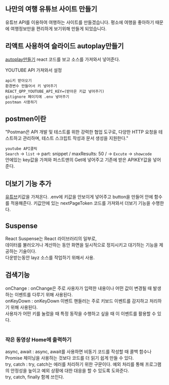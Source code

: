 ## 나만의 여행 유튜브 사이트 만들기
유튜브 API를 이용하여 여행하는 사이트를 만들겠습니다.
평소에 여행을 좋아하기 때문에 여행정보만을 편리하게 보기위해 만들게 되었습니다.

## 리액트 사용하여 슬라이드 autoplay만들기
[autoplay만들기](https://swiperjs.com/demos#autoplay)
react 코드를 보고 소스를 가져와서 넣어준다.


YOUTUBE API 가져와서 설정   
   
`api키 받아오기`   
`환경변수 만들어서 키 넣어주기`   
`REACT_QPP_YOUTUBE_API_KEY=(받아온 키값 넣어주기)`   
`gitignore 페이지에 .env 넣어주기`   
`postman 사용하기`   
   
## postmen이란   
"Postman은 API 개발 및 테스트를 위한 강력한 협업 도구로, 다양한 HTTP 요청을 테스트하고 관리하며, 테스트 스크립트 작성과 문서 생성을 지원한다."   
   
`youtube API클릭`   
`Search` -> `list` -> part: snippet / maxResults: 50 / -> `Excute` -> `showcode`   
안에있는 key값을 가져와 퍼스트맨의 Get에 넣어주고 기존에 받은 APIKEY값을 넣어준다.   

## 더보기 기능 추가
[유튜브](https://rapidapi.com/Glavier/api/youtube-v311/)키값을 가져온다.
.env에 키값을 안보이게 넣어주고  button을 만들어 안에 함수를 적용해준다.
키값안에 있는 nextPageToken 코드를 가져와서 더보기 기능을 수행한다.
   
## Suspense
React Suspense는 React 라이브러리의 일부로,   
데이터를 불러오거나 계산하는 동안 화면을 일시적으로 정지시키고 대기하는 기능을 제공하는 기술이다.   
다운받는동안 layz 소스를 작업하기 위해서 사용.  
   
## 검색기능
onChange : onChange은 주로 사용자가 입력한 내용이나 어떤 값이 변경될 때 발생하는 이벤트를 다루기 위해 사용된다.   
onKeyDown : onKeyDown 이벤트 핸들러는 주로 키보드 이벤트를 감지하고 처리하기 위해 사용된다.    
사용자가 어떤 키를 눌렀을 때 특정 동작을 수행하고 싶을 때 이 이벤트를 활용할 수 있다.   
<br>
### 작은 동영상 Home에 출력하기
async, await : async, await를 사용하면 비동기 코드를 작성할 때 콜백 함수나 Promise 체이닝을 사용하는 것보다 코드를 더 읽기 쉽게 만들 수 있다.   
try, catch : try, catch는 에러를 처리하기 위한 구문이다. 예외 처리를 통해 프로그램의 안정성을 높이고 예외 상황에 대한 대응을 할 수 있도록 도와준다.   
try, catch, finally 함께 쓰인다.    

